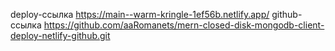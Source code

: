 deploy-ссылка https://main--warm-kringle-1ef56b.netlify.app/
github-ссылка https://github.com/aaRomanets/mern-closed-disk-mongodb-client-deploy-netlify-github.git
